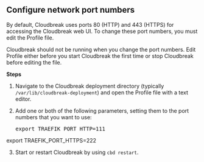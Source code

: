 
## Configure network port numbers 

By default, Cloudbreak uses ports 80 (HTTP) and 443 (HTTPS) for accessing the Cloudbreak web UI. To change these port numbers, you must edit the Profile file.

Cloudbreak should not be running when you change the port numbers. Edit Profile either before you start Cloudbreak the first time or stop Cloudbreak before editing the file.

**Steps**  

1. Navigate to the Cloudbreak deployment directory (typically `/var/lib/cloudbreak-deployment`) and open the Profile file with a text editor. 

2. Add one or both of the following parameters, setting them to the port numbers that you want to use:

    <pre>export TRAEFIK_PORT_HTTP=111
export TRAEFIK_PORT_HTTPS=222    
</pre>

3. Start or restart Cloudbreak by using `cbd restart`. 
